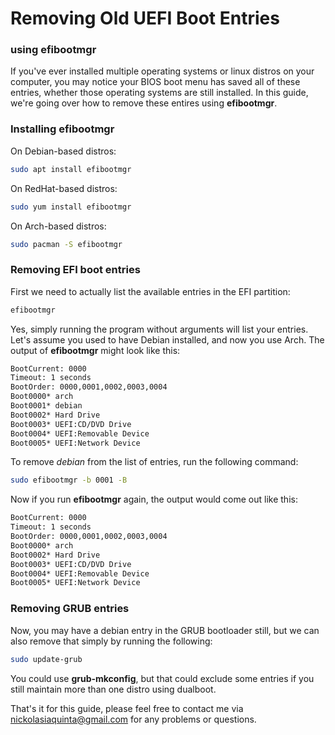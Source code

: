 # Removing Old UEFI Boot Entries
### using efibootmgr

If you've ever installed multiple operating systems or linux distros on your computer, you may notice your BIOS boot menu has saved all of these entries, whether those operating systems are still installed. In this guide, we're going over how to remove these entires using **efibootmgr**.

### Installing efibootmgr
On Debian-based distros:
```bash
sudo apt install efibootmgr
```

On RedHat-based distros:
```bash
sudo yum install efibootmgr
```

On Arch-based distros:
```bash
sudo pacman -S efibootmgr
```


### Removing EFI boot entries
First we need to actually list the available entries in the EFI partition:
```bash
efibootmgr
```
Yes, simply running the program without arguments will list your entries. Let's assume you used to have Debian installed, and now you use Arch. The output of **efibootmgr** might look like this:
```bash
BootCurrent: 0000
Timeout: 1 seconds
BootOrder: 0000,0001,0002,0003,0004
Boot0000* arch
Boot0001* debian
Boot0002* Hard Drive 
Boot0003* UEFI:CD/DVD Drive
Boot0004* UEFI:Removable Device
Boot0005* UEFI:Network Device
```

To remove *debian* from the list of entries, run the following command:
```bash
sudo efibootmgr -b 0001 -B
```
Now if you run **efibootmgr** again, the output would come out like this:
```bash
BootCurrent: 0000
Timeout: 1 seconds
BootOrder: 0000,0001,0002,0003,0004
Boot0000* arch
Boot0002* Hard Drive 
Boot0003* UEFI:CD/DVD Drive
Boot0004* UEFI:Removable Device
Boot0005* UEFI:Network Device
```


### Removing GRUB entries
Now, you may have a debian entry in the GRUB bootloader still, but we can also remove that simply by running the following:
```bash
sudo update-grub
```
You could use **grub-mkconfig**, but that could exclude some entries if you still maintain more than one distro using dualboot.

That's it for this guide, please feel free to contact me via nickolasiaquinta@gmail.com for any problems or questions.
